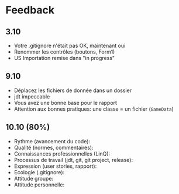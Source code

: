 # Feedback

## 3.10

- Votre .gitignore n'était pas OK, maintenant oui
- Renommer les contrôles (boutons, Form1)
- US Importation remise dans "in progress"

## 9.10

- Déplacez les fichiers de donnée dans un dossier
- jdt impeccable
- Vous avez une bonne base pour le rapport
- Attention aux bonnes pratiques: une classe = un fichier (`GameData`)

## 10.10 (80%)

- Rythme (avancement du code):
- Qualité (normes, commentaires):
- Connaissances professionnelles (LinQ):
- Processus de travail (jdt, git, git project, release):
- Expression (user stories, rapport):
- Ecologie (.gitignore):
- Attitude groupe:
- Attitude personnelle:
